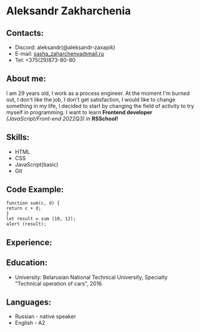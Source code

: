 # Aleksandr Zakharchenia
## Contacts:
* Discord: aleksandr(@aleksandr-zaxapik)
* E-mail: sasha_zaharchenya@mail.ru
* Tel: +375(29)873-80-80
## About me:
I am 29 years old, I work as a process engineer. At the moment I'm burned out, I don't like the job, I don't get satisfaction, I would like to change something in my life, I decided to start by changing the field of activity to try myself in programming. I want to learn **Frontend developer** *(JavaScript/Front-end 2022Q3)* in **RSSchool!**
## Skills:
* HTML
* CSS
* JavaScript(basic)
* Git
## Code Example:
```
function sum(c, d) {
return c + d;
}
let result = sum (10, 12);
alert (result);
```
## Experience: 
## Education:
* University: Belarusian National Technical University, Specialty "Technical operation of cars", 2016.
## Languages:
* Russian - native speaker
* English - A2
